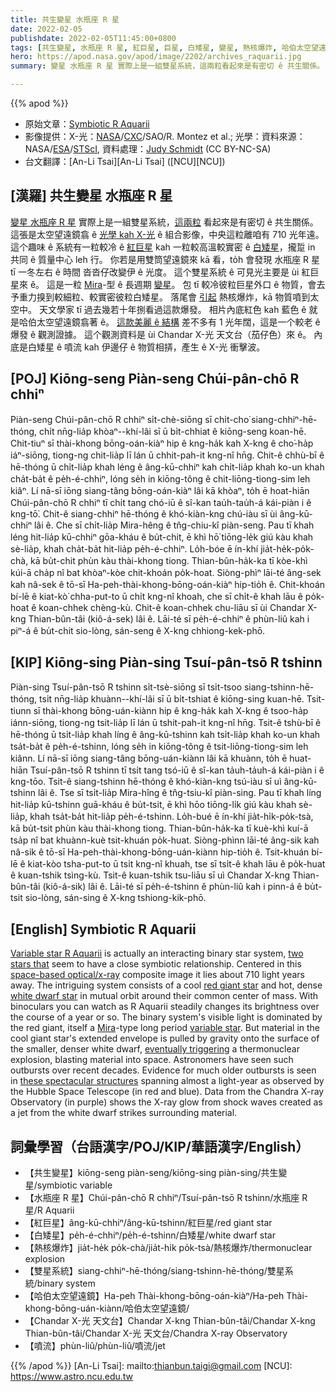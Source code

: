 ```yaml
---
title: 共生變星 水瓶座 R 星
date: 2022-02-05
publishdate: 2022-02-05T11:45:00+0800
tags: [共生變星, 水瓶座 R 星, 紅巨星, 巨星, 白矮星, 變星, 熱核爆炸, 哈伯太空望遠鏡, Chandar X-光 天文台, 噴流]
hero: https://apod.nasa.gov/apod/image/2202/archives_raquarii.jpg
summary: 變星 水瓶座 R 星 實際上是一組雙星系統，這兩粒看起來是有密切 ê 共生關係。

---
```


{{% apod %}}

- 原始文章：[Symbiotic R Aquarii](https://apod.nasa.gov/apod/ap220205.html)
- 影像提供：X-光：[NASA](https://www.nasa.gov/)/[CXC](https://chandra.harvard.edu/)/SAO/R. Montez et al.; 光學：資料來源：NASA/[ESA](https://www.esa.int/)/[STScI](https://www.stsci.edu/), 資料處理：[Judy Schmidt](https://geckzilla.com/) (CC BY-NC-SA)
- 台文翻譯：[An-Li Tsai][An-Li Tsai] ([NCU][NCU])

## [漢羅] 共生變星 水瓶座 R 星
[變星 水瓶座 R 星][Variable star R Aquarii] 實際上是一組雙星系統，[這兩粒][two stars that] 看起來是有密切 ê 共生關係。
這張是太空望遠鏡翕 ê [光學 kah X-光][space-based optical/x-ray] ê 組合影像，中央這粒離咱有 710 光年遠。
這个趣味 ê 系統有一粒較冷 ê [紅巨星][red giant star] kah 一粒較高溫較實密 ê [白矮星][white dwarf star]，攏踅 in 共同 ê 質量中心 leh 行。
你若是用雙筒望遠鏡來 kā 看，to̍h 會發現 水瓶座 R 星 tī 一冬左右 ê 時間 沓沓仔改變伊 ê 光度。
這个雙星系統 ê 可見光主要是 ùi 紅巨星來 ê。
這是一粒 [Mira][Mira]-型 ê 長週期 [變星][variable star]。
包 tī 較冷彼粒巨星外口 ê 物質，會去予重力搝到較細粒、較實密彼粒白矮星。
落尾會 [引起][eventually triggering] 熱核爆炸，kā 物質噴到太空中。
天文學家 tī 過去幾若十年捌看過這款爆發。
相片內底紅色 kah 藍色 ê 就是哈伯太空望遠鏡翕著 ê。
[這款美麗 ê 結構][these spectacular structures] 差不多有 1 光年闊，這是一个較老 ê 爆發 ê 觀測證據。
這个觀測資料是 ùi Chandar X-光 天文台（茄仔色）來 ê。
內底是白矮星 ê 噴流 kah 伊邊仔 ê 物質相挵，產生 ê X-光 衝擊波。



## [POJ] Kiōng-seng Piàn-seng Chúi-pân-chō R chhiⁿ
Piàn-seng Chúi-pân-chō R chhiⁿ si̍t-chè-siōng sī chi̍t-cho͘ siang-chhiⁿ-hē-thóng, chi̍t nn̄g-lia̍p khòaⁿ--khí-lâi sī ū bi̍t-chhiat ê kiōng-seng koan-hē.
Chit-tiuⁿ sī thài-khong bōng-oán-kiàⁿ hip ê kng-ha̍k kah X-kng ê cho͘-ha̍p iáⁿ-siōng, tiong-ng chit-lia̍p lī lán ū chhit-pah-it kng-nî hn̄g.
Chit-ê chhù-bī ê hē-thóng ū chi̍t-lia̍p khah léng ê âng-kū-chhiⁿ kah chi̍t-lia̍p khah ko-un khah cha̍t-ba̍t ê pe̍h-é-chhiⁿ, lóng se̍h in kiōng-tông ê chit-liōng-tiong-sim leh kiâⁿ.
Lí nā-sī iōng siang-tâng bōng-oán-kiàⁿ lâi kā khòaⁿ, to̍h ē hoat-hiān Chúi-pân-chō R chhiⁿ tī chi̍t tang chó-iū ê sî-kan tau̍h-tau̍h-á kái-piàn i ê kng-tō͘.
Chit-ê siang-chhiⁿ hē-thóng ê khó-kiàn-kng chú-iàu sī ùi âng-kū-chhiⁿ lâi ê.
Che sī chi̍t-lia̍p Mira-hêng ê tn̂g-chiu-kî piàn-seng.
Pau tī khah léng hit-lia̍p kū-chhiⁿ gōa-kháu ê bu̍t-chit, ē khì hō͘ tiōng-le̍k giú kàu khah sè-lia̍p, khah cha̍t-ba̍t hit-lia̍p pe̍h-é-chhiⁿ.
Lo̍h-bóe ē ín-khí jia̍t-he̍k-po̍k-chà, kā bu̍t-chit phùn kàu thài-khong tiong.
Thian-bûn-ha̍k-ka tī kòe-khì kúi-ā cha̍p nî bat khòaⁿ-kòe chit-khoán po̍k-hoat.
Siòng-phìⁿ lāi-té âng-sek kah nâ-sek ê tō-sī Ha-peh-thài-khong-bōng-oán-kiàⁿ hip-tio̍h ê.
Chit-khoán bí-lē ê kiat-kò͘ chha-put-to ū chi̍t kng-nî khoah, che sī chi̍t-ê khah lāu ê po̍k-hoat ê koan-chhek chèng-kù.
Chit-ê koan-chhek chu-liāu sī ùi Chandar X-kng Thian-bûn-tâi (kiô-á-sek) lâi ê.
Lāi-té sī pe̍h-é-chhiⁿ ê phùn-liû kah i piⁿ-á ê bu̍t-chit sio-lòng, sán-seng ê X-kng chhiong-kek-phō.

## [KIP] Kiōng-sing Piàn-sing Tsuí-pân-tsō R tshinn
Piàn-sing Tsuí-pân-tsō R tshinn si̍t-tsè-siōng sī tsi̍t-tsoo siang-tshinn-hē-thóng, tsi̍t nn̄g-lia̍p khuànn--khí-lâi sī ū bi̍t-tshiat ê kiōng-sing kuan-hē.
Tsit-tiunn sī thài-khong bōng-uán-kiànn hip ê kng-ha̍k kah X-kng ê tsoo-ha̍p iánn-siōng, tiong-ng tsit-lia̍p lī lán ū tshit-pah-it kng-nî hn̄g.
Tsit-ê tshù-bī ê hē-thóng ū tsi̍t-lia̍p khah líng ê âng-kū-tshinn kah tsi̍t-lia̍p khah ko-un khah tsa̍t-ba̍t ê pe̍h-é-tshinn, lóng se̍h in kiōng-tông ê tsit-liōng-tiong-sim leh kiânn.
Lí nā-sī iōng siang-tâng bōng-uán-kiànn lâi kā khuànn, to̍h ē huat-hiān Tsuí-pân-tsō R tshinn tī tsi̍t tang tsó-iū ê sî-kan ta̍uh-ta̍uh-á kái-piàn i ê kng-tōo.
Tsit-ê siang-tshinn hē-thóng ê khó-kiàn-kng tsú-iàu sī uì âng-kū-tshinn lâi ê.
Tse sī tsi̍t-lia̍p Mira-hîng ê tn̂g-tsiu-kî piàn-sing.
Pau tī khah líng hit-lia̍p kū-tshinn guā-kháu ê bu̍t-tsit, ē khì hōo tiōng-li̍k giú kàu khah sè-lia̍p, khah tsa̍t-ba̍t hit-lia̍p pe̍h-é-tshinn.
Lo̍h-bué ē ín-khí jia̍t-hi̍k-po̍k-tsà, kā bu̍t-tsit phùn kàu thài-khong tiong.
Thian-bûn-ha̍k-ka tī kuè-khì kuí-ā tsa̍p nî bat khuànn-kuè tsit-khuán po̍k-huat.
Siòng-phìnn lāi-té âng-sik kah nâ-sik ê tō-sī Ha-peh-thài-khong-bōng-uán-kiànn hip-tio̍h ê.
Tsit-khuán bí-lē ê kiat-kòo tsha-put-to ū tsi̍t kng-nî khuah, tse sī tsi̍t-ê khah lāu ê po̍k-huat ê kuan-tshik tsìng-kù.
Tsit-ê kuan-tshik tsu-liāu sī uì Chandar X-kng Thian-bûn-tâi (kiô-á-sik) lâi ê.
Lāi-té sī pe̍h-é-tshinn ê phùn-liû kah i pinn-á ê bu̍t-tsit sio-lòng, sán-sing ê X-kng tshiong-kik-phō.

## [English] Symbiotic R Aquarii
[Variable star R Aquarii][Variable star R Aquarii] is actually an interacting binary star system, [two stars that][two stars that] seem to have a close symbiotic relationship.
Centered in this [space-based optical/x-ray][space-based optical/x-ray] composite image it lies about 710 light years away.
The intriguing system consists of a cool [red giant star][red giant star] and hot, dense [white dwarf star][white dwarf star] in mutual orbit around their common center of mass.
With binoculars you can watch as R Aquarii steadily changes its brightness over the course of a year or so.
The binary system's visible light is dominated by the red giant, itself a [Mira][Mira]-type long period [variable star][variable star].
But material in the cool giant star's extended envelope is pulled by gravity onto the surface of the smaller, denser white dwarf, [eventually triggering][eventually triggering] a thermonuclear explosion, blasting material into space.
Astronomers have seen such outbursts over recent decades.
Evidence for much older outbursts is seen in [these spectacular structures][these spectacular structures] spanning almost a light-year as observed by the Hubble Space Telescope (in red and blue).
Data from the Chandra X-ray Observatory (in purple) shows the X-ray glow from shock waves created as a jet from the white dwarf strikes surrounding material.

## 詞彙學習（台語漢字/POJ/KIP/華語漢字/English）
- 【共生變星】kiōng-seng piàn-seng/kiōng-sing piàn-sing/共生變星/symbiotic variable
- 【水瓶座 R 星】Chúi-pân-chō R chhiⁿ/Tsuí-pân-tsō R tshinn/水瓶座 R 星/R Aquarii
- 【紅巨星】âng-kū-chhiⁿ/âng-kū-tshinn/紅巨星/red giant star
- 【白矮星】pe̍h-é-chhiⁿ/pe̍h-é-tshinn/白矮星/white dwarf star
- 【熱核爆炸】jia̍t-he̍k po̍k-chà/jia̍t-hi̍k po̍k-tsà/熱核爆炸/thermonuclear explosion
- 【雙星系統】siang-chhiⁿ-hē-thóng/siang-tshinn-hē-thóng/雙星系統/binary system
- 【哈伯太空望遠鏡】Ha-peh Thài-khong-bōng-oán-kiàⁿ/Ha-peh Thài-khong-bōng-uán-kiànn/哈伯太空望遠鏡/
- 【Chandar X-光 天文台】Chandar X-kng Thian-bûn-tâi/Chandar X-kng Thian-bûn-tâi/Chandar X-光 天文台/Chandra X-ray Observatory
- 【噴流】phùn-liû/phùn-liû/噴流/jet


{{% /apod %}}
[An-Li Tsai]: mailto:thianbun.taigi@gmail.com
[NCU]: https://www.astro.ncu.edu.tw

[copyright]: https://apod.nasa.gov/apod/fap/lib/about_apod.html#srapply

[Variable star R Aquarii]:https://www.aavso.org/vsots_raqr
[two stars that]:http://chandra.harvard.edu/photo/2017/raqr/
[space-based optical/x-ray]:https://chandra.harvard.edu/photo/2022/archives/
[red giant star]:https://en.wikipedia.org/wiki/Red_giant
[white dwarf star]:https://imagine.gsfc.nasa.gov/science/objects/dwarfs2.html
[Mira]:https://apod.nasa.gov/apod/ap060722.html
[variable star]:https://www.aavso.org/public
[eventually triggering]:https://apod.nasa.gov/apod/ap060726.html
[these spectacular structures]:https://www.nasa.gov/mission_pages/chandra/news/an-expanse-of-light.html
